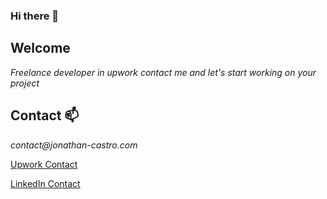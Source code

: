 ### Hi there 👋

## Welcome 

_Freelance developer in upwork contact me and let's start working on your project_

## Contact :mailbox:

_contact@jonathan-castro.com_

<a href="https://www.upwork.com/freelancers/~016c272f36ca6d79ee" target="_blank" rel=" noreferrer noopener">Upwork Contact</a>

<a href="https://www.linkedin.com/in/laravel-developer1/" target="_blank" rel=" noreferrer noopener">LinkedIn Contact</a>

